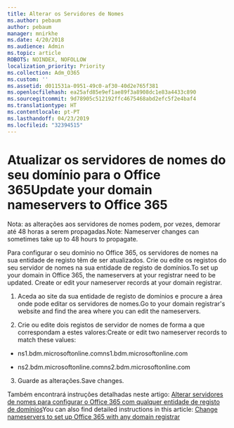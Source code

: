 ```yaml
---
title: Alterar os Servidores de Nomes
ms.author: pebaum
author: pebaum
manager: mnirkhe
ms.date: 4/20/2018
ms.audience: Admin
ms.topic: article
ROBOTS: NOINDEX, NOFOLLOW
localization_priority: Priority
ms.collection: Adm_O365
ms.custom: ''
ms.assetid: d011531a-0951-49c0-af30-40d2e765f381
ms.openlocfilehash: ea25afd85e9ef1ae89f3a8908dc1e83a4433c890
ms.sourcegitcommit: 9d78905c512192ffc4675468abd2efc5f2e4baf4
ms.translationtype: HT
ms.contentlocale: pt-PT
ms.lasthandoff: 04/23/2019
ms.locfileid: "32394515"
---
```

# <a name="update-your-domain-nameservers-to-office-365"></a><span data-ttu-id="f41eb-102">Atualizar os servidores de nomes do seu domínio para o Office 365</span><span class="sxs-lookup"><span data-stu-id="f41eb-102">Update your domain nameservers to Office 365</span></span>

<span data-ttu-id="f41eb-103">Nota: as alterações aos servidores de nomes podem, por vezes, demorar até 48 horas a serem propagadas.</span><span class="sxs-lookup"><span data-stu-id="f41eb-103">Note: Nameserver changes can sometimes take up to 48 hours to propagate.</span></span>
  
<span data-ttu-id="f41eb-p101">Para configurar o seu domínio no Office 365, os servidores de nomes na sua entidade de registo têm de ser atualizados. Crie ou edite os registos do seu servidor de nomes na sua entidade de registo de domínios.</span><span class="sxs-lookup"><span data-stu-id="f41eb-p101">To set up your domain in Office 365, the nameservers at your registrar need to be updated. Create or edit your nameserver records at your domain registrar.</span></span>
  
1. <span data-ttu-id="f41eb-106">Aceda ao site da sua entidade de registo de domínios e procure a área onde pode editar os servidores de nomes.</span><span class="sxs-lookup"><span data-stu-id="f41eb-106">Go to your domain registrar's website and find the area where you can edit the nameservers.</span></span>
    
2. <span data-ttu-id="f41eb-107">Crie ou edite dois registos de servidor de nomes de forma a que correspondam a estes valores:</span><span class="sxs-lookup"><span data-stu-id="f41eb-107">Create or edit two nameserver records to match these values:</span></span>
    
  - <span data-ttu-id="f41eb-108">ns1.bdm.microsoftonline.com</span><span class="sxs-lookup"><span data-stu-id="f41eb-108">ns1.bdm.microsoftonline.com</span></span>
    
  - <span data-ttu-id="f41eb-109">ns2.bdm.microsoftonline.com</span><span class="sxs-lookup"><span data-stu-id="f41eb-109">ns2.bdm.microsoftonline.com</span></span>
    
3. <span data-ttu-id="f41eb-110">Guarde as alterações.</span><span class="sxs-lookup"><span data-stu-id="f41eb-110">Save changes.</span></span>
    
<span data-ttu-id="f41eb-111">Também encontrará instruções detalhadas neste artigo: [Alterar servidores de nomes para configurar o Office 365 com qualquer entidade de registo de domínios](https://support.office.com/article/Change-nameservers-at-any-domain-registrar-to-set-up-Office-365-a8b487a9-2a45-4581-9dc4-5d28a47010a2.aspx)</span><span class="sxs-lookup"><span data-stu-id="f41eb-111">You can also find detailed instructions in this article: [Change nameservers to set up Office 365 with any domain registrar](https://support.office.com/article/Change-nameservers-at-any-domain-registrar-to-set-up-Office-365-a8b487a9-2a45-4581-9dc4-5d28a47010a2.aspx)</span></span>
  

